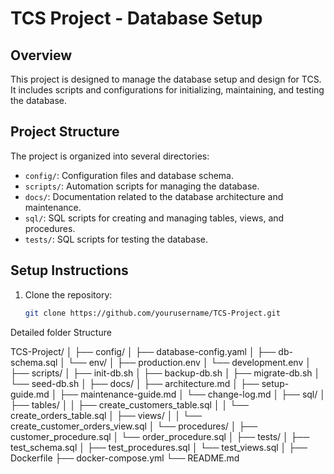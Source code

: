 # TCS Project - Database Setup

## Overview

This project is designed to manage the database setup and design for TCS. It includes scripts and configurations for initializing, maintaining, and testing the database.

## Project Structure

The project is organized into several directories:

- `config/`: Configuration files and database schema.
- `scripts/`: Automation scripts for managing the database.
- `docs/`: Documentation related to the database architecture and maintenance.
- `sql/`: SQL scripts for creating and managing tables, views, and procedures.
- `tests/`: SQL scripts for testing the database.

## Setup Instructions

1. Clone the repository:
   ```bash
   git clone https://github.com/yourusername/TCS-Project.git
   ```

Detailed folder Structure

TCS-Project/
│
├── config/
│   ├── database-config.yaml
│   ├── db-schema.sql
│   └── env/
│       ├── production.env
│       └── development.env
│
├── scripts/
│   ├── init-db.sh
│   ├── backup-db.sh
│   ├── migrate-db.sh
│   └── seed-db.sh
│
├── docs/
│   ├── architecture.md
│   ├── setup-guide.md
│   ├── maintenance-guide.md
│   └── change-log.md
│
├── sql/
│   ├── tables/
│   │   ├── create_customers_table.sql
│   │   └── create_orders_table.sql
│   ├── views/
│   │   └── create_customer_orders_view.sql
│   └── procedures/
│       ├── customer_procedure.sql
│       └── order_procedure.sql
│
├── tests/
│   ├── test_schema.sql
│   ├── test_procedures.sql
│   └── test_views.sql
│
├── Dockerfile
├── docker-compose.yml
└── README.md

